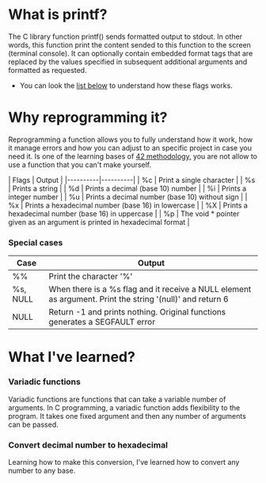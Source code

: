 # What is printf?
The C library function printf() sends formatted output to stdout.
In other words,  this function print the content sended to this function to the screen (terminal console). It can optionally contain embedded format tags that are replaced by the values specified in subsequent additional arguments and formatted as requested.
 * You can look the [list below](#list-flags) to understand how these flags works.

# Why reprogramming it?
Reprogramming a function allows you to fully understand how it work, how it manage errors and how you can adjust to an specific project in case you need it.
Is one of the learning bases of  [42 methodology,](https://github.com/Karsp/42-0_What-Where-Why) you are not allow to use a function that you can't make yourself.

<a name="list-flags"></a>
| Flags | Output |
|----------|----------|
| %c    | Print a single character  |
| %s   | Prints a string   |
| %d   | Prints a decimal (base 10) number    |
| %i    | Prints a integer number    |
| %u    | Prints a decimal number (base 10) without sign    |
| %x   | Prints a hexadecimal number (base 16) in lowercase    |
| %X    | Prints a hexadecimal number (base 16) in uppercase    |
| %p    | The void * pointer given as an argument is printed in hexadecimal format    |

### Special cases

|Case | Output|
|-----|--------|
| %%  | Print the character '%' |
| %s, NULL | When there is a %s flag and it receive a NULL element as argument. Print the string '(null)'  and return 6 |
| NULL | Return -1 and prints nothing. Original functions generates a SEGFAULT error |

# What I've learned?
### Variadic functions
Variadic functions are functions that can take a variable number of arguments. In C programming, a variadic function adds flexibility to the program. It takes one fixed argument and then any number of arguments can be passed.

### Convert decimal number to hexadecimal
Learning how to make this conversion, I've learned how to convert any number to any base.
